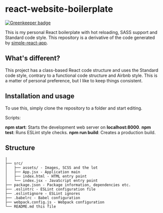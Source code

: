 # react-website-boilerplate

[![Greenkeeper badge](https://badges.greenkeeper.io/linuswillner/react-website-boilerplate.svg)](https://greenkeeper.io/)

This is my personal React boilerplate with hot reloading, SASS support and Standard code style. This repository is a derivative of the code generated by [simple-react-app](https://github.com/Kornil/simple-react-app).

## What's different?

This project has a class-based React code structure and uses the Standard code style, contrary to a functional code structure and Airbnb style. This is a matter of personal preference, but I like to keep things consistent.

## Installation and usage

To use this, simply clone the repository to a folder and start editing.

Scripts:

**npm start**: Starts the development web server on **localhost:8000**.
**npm test**: Runs ESLint style checks.
**npm run build**: Creates a production build.

## Structure

```
|
├── src/
│   ├── assets/ - Images, SCSS and the lot
│   ├── App.jsx - Application main
│   ├── index.html - HTML entry point
│   └── index.jsx - JavaScript entry point
├── package.json - Package information, dependencies etc.
├── .eslintrc - ESLint configuration file
├── .eslintignore - ESLint ignores
├── .babelrc - Babel configuration
├── webpack.config.js - Webpack configuration
└── README.md this file
```
